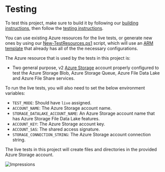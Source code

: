 # Testing

To test this project, make sure to build it by following our [building instructions](https://github.com/Azure/azure-sdk-for-js/blob/main/CONTRIBUTING.md#building), then follow the [testing instructions](https://github.com/Azure/azure-sdk-for-js/blob/main/CONTRIBUTING.md#testing).

You can use existing Azure resources for the live tests, or generate new ones by using our [New-TestResources.ps1](https://github.com/Azure/azure-sdk-for-js/blob/main/eng/common/TestResources/New-TestResources.ps1) script, which will use an [ARM template](https://github.com/Azure/azure-sdk-for-js/blob/main/sdk/storage/test-resources.json) that already has all of the the necessary configurations.

The Azure resource that is used by the tests in this project is:

- Two general purpose, v2 [Azure Storage](https://docs.microsoft.com/azure/storage/common/storage-account-overview) account properly configured to test the Azure Storage Blob, Azure Storage Queue, Azure File Data Lake and Azure File Share services.

To run the live tests, you will also need to set the below environment variables:

- `TEST_MODE`: Should have `live` assigned.
- `ACCOUNT_NAME`: The Azure Storage account name.
- `STORAGE_DATALAKE_ACCOUNT_NAME`: An Azure Storage account name that has Azure Storage File Data Lake features.
- `ACCOUNT_KEY`: The Azure Storage account key.
- `ACCOUNT_SAS`: The shared access signature.
- `STORAGE_CONNECTION_STRING`: The Azure Storage account connection string.

The live tests in this project will create files and directories in the provided Azure Storage account.

![Impressions](https://azure-sdk-impressions.azurewebsites.net/api/impressions/azure-sdk-for-js%2Fsdk%2Fstorage%2Fstorage-file-datalake%2Ftest%2FREADME.png)